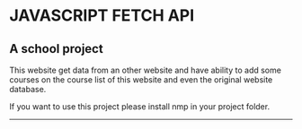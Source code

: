 # JAVASCRIPT FETCH API #

## A school project ##

This website get data from an other website and have ability to add some courses on the course list  of this website and even the original website database.

If you want to use this project please install nmp in your project folder.

***

